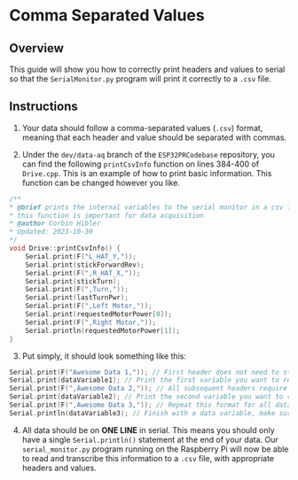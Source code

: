 # Comma Separated Values
## Overview
This guide will show you how to correctly print headers and values to serial so that the `SerialMonitor.py` program will print it correctly to a `.csv` file. 


## Instructions
1. Your data should follow a comma-separated values (`.csv`) format, meaning that each header and value should be separated with commas. 

2. Under the `dev/data-aq` branch of the `ESP32PRCodebase` repository, you can find the following `printCsvInfo` function on lines 384-400 of `Drive.cpp`. This is an example of how to print basic information. This function can be changed however you like.

```cpp
/**
* @brief prints the internal variables to the serial monitor in a csv format
* this function is important for data acquisition
* @author Corbin Hibler
* Updated: 2023-10-30
*/
void Drive::printCsvInfo() {
	Serial.print(F("L_HAT_Y,"));
	Serial.print(stickForwardRev);
	Serial.print(F(",R_HAT_X,"));
	Serial.print(stickTurn);
	Serial.print(F(",Turn,"));
	Serial.print(lastTurnPwr);
	Serial.print(F(",Left Motor,"));
	Serial.print(requestedMotorPower[0]);
	Serial.print(F(",Right Motor,"));
	Serial.println(requestedMotorPower[1]);
}
```

3. Put simply, it should look something like this:

```cpp
Serial.print(F("Awesome Data 1,")); // First header does not need to start with comma, but it must end with one
Serial.print(dataVariable1); // Print the first variable you want to record
Serial.print(F(",Awesome Data 2,")); // All subsequent headers require commas on both sides
Serial.print(dataVariable2); // Print the second variable you want to record
Serial.print(F(",Awesome Data 3,")); // Repeat this format for all data points you need
Serial.println(dataVariable3); // Finish with a data variable, make sure it is a Serial.println function.
```

4. All data should be on **ONE LINE** in serial. This means you should only have a single `Serial.println()` statement at the end of your data.  Our `serial_monitor.py` program running on the Raspberry Pi will now be able to read and transcribe this information to a `.csv` file, with appropriate headers and values.